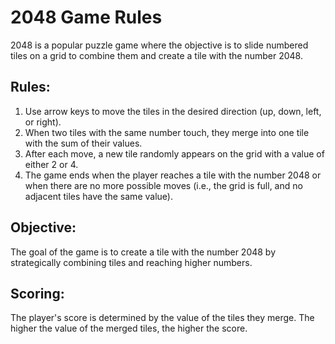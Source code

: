 # 2048 Game Rules

2048 is a popular puzzle game where the objective is to slide numbered tiles on a grid to combine them and create a tile with the number 2048.

## Rules:

1. Use arrow keys to move the tiles in the desired direction (up, down, left, or right).
2. When two tiles with the same number touch, they merge into one tile with the sum of their values.
3. After each move, a new tile randomly appears on the grid with a value of either 2 or 4.
4. The game ends when the player reaches a tile with the number 2048 or when there are no more possible moves (i.e., the grid is full, and no adjacent tiles have the same value).

## Objective:

The goal of the game is to create a tile with the number 2048 by strategically combining tiles and reaching higher numbers.

## Scoring:

The player's score is determined by the value of the tiles they merge. The higher the value of the merged tiles, the higher the score.
